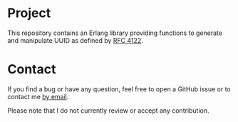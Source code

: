 # Project
This repository contains an Erlang library providing functions to generate and
manipulate UUID as defined by [RFC 4122](https://tools.ietf.org/html/rfc4122).

# Contact
If you find a bug or have any question, feel free to open a GitHub issue or to
contact me [by email](mailto:khaelin@gmail.com).

Please note that I do not currently review or accept any contribution.
